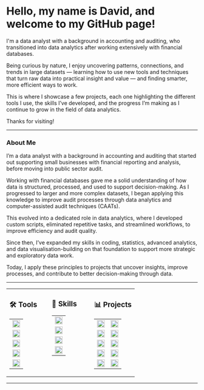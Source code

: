 # Hello, my name is David, and welcome to my GitHub page!

I'm a data analyst with a background in accounting and auditing, who transitioned into data analytics after working extensively with financial databases.

Being curious by nature, I enjoy uncovering patterns, connections, and trends in large datasets — learning how to use new tools and techniques that turn raw data into practical insight and value — and finding smarter, more efficient ways to work.

This is where I showcase a few projects, each one highlighting the different tools I use, the skills I’ve developed, and the progress I’m making as I continue to grow in the field of data analytics.

Thanks for visiting!

---

### About Me
I’m a data analyst with a background in accounting and auditing that started out supporting small businesses with financial reporting and analysis, before moving into public sector audit. 

Working with financial databases gave me a solid understanding of how data is structured, processed, and used to support decision-making. As I progressed to larger and more complex datasets, I began applying this knowledge to improve audit processes through data analytics and computer-assisted audit techniques (CAATs).

This evolved into a dedicated role in data analytics, where I developed custom scripts, eliminated repetitive tasks, and streamlined workflows, to improve efficiency and audit quality.

Since then, I’ve expanded my skills in coding, statistics, advanced analytics, and data visualisation-building on that foundation to support more strategic and exploratory data work.

Today, I apply these principles to projects that uncover insights, improve processes, and contribute to better decision-making through data.

---

<table width="100%">
 <tr>
  <td valign="top" width="33%">
   <h3>🛠️ Tools</h3>
   <table width="100%">
    <tr>
     <td><a href="#"><img height="20" src="https://img.shields.io/badge/Excel-%23217346?style=plastic&logo=microsoft-excel&logoColor=white" alt="Excel"></a></td>
    </tr>
    <tr>
     <td><a href="#"><img height="20" src="https://img.shields.io/badge/PostgreSQL-336791?style=plastic&logo=postgresql&logoColor=white" alt="PostgreSQL"></a></td>
    </tr>
    <tr>
     <td><a href="#"><img height="20" src="https://img.shields.io/badge/Python-3776AB?style=plastic&logo=python&logoColor=white" alt="Python"></a></td>
    </tr>
    <tr>
     <td><a href="#"><img height="20" src="https://img.shields.io/badge/Tableau-1C4481?style=plastic&logo=tableau&logoColor=white" alt="Tableau"></a></td>
    </tr>
    <tr>
     <td><a href="#"><img height="20" src="https://img.shields.io/badge/Power%20BI-F2C811?style=plastic&logo=power-bi&logoColor=black" alt="Power BI"></a></td>
    </tr>
   </table>
  </td>
  <td valign="top" width="33%">
   <h3>🧠 Skills</h3>
   <table width="100%">
    <tr>
     <td><a href="#"><img height="20" src="https://img.shields.io/badge/Data-Understanding-2E7D32?style=plastic&logo=data&logoColor=white" alt="Data Understanding"></a></td>
    </tr>
    <tr>
     <td><a href="#"><img height="20" src="https://img.shields.io/badge/Data-Preparation-1565C0?style=plastic&logo=data&logoColor=white" alt="Data Preparation"></a></td>
    </tr>
    <tr>
     <td><a href="#"><img height="20" src="https://img.shields.io/badge/Data-Analysis-4527A0?style=plastic&logo=data&logoColor=white" alt="Data Analysis"></a></td>
    </tr>
    <tr>
     <td><a href="#"><img height="20" src="https://img.shields.io/badge/Data-Communication-00796B?style=plastic&logo=data&logoColor=white" alt="Data Communication"></a></td>
    </tr>
   </table>
  </td>
  <td valign="top" width="34%">
   <h3>📊 Projects</h3>
  <table width="100%">
    <tr>
     <td>
      <a href="https://github.com/davidgriesel/01_video_game_market_analysis">
       <img height="20" src="https://img.shields.io/badge/01-Video_Game_Analysis-blue?style=plastic" alt="01 - Video Game Analysis">
      </a>
     </td>
     <td>
      <a href="#">
       <img height="20" src="https://img.shields.io/badge/Excel-%23217346?style=plastic&logo=microsoft-excel&logoColor=white" alt="Microsoft Excel">
      </a>
     </td>
    </tr>
    <tr>
     <td>
      <a href="https://github.com/davidgriesel/02_flu_risk_forecasting">
       <img height="20" src="https://img.shields.io/badge/02-Flu_Risk_Forecasting-green?style=plastic" alt="02 - Flu Risk Forecasting">
      </a>
     </td>
     <td>
      <a href="#">
       <img height="20" src="https://img.shields.io/badge/Tableau-1C4481?style=plastic&logo=tableau&logoColor=white" alt="Tableau">
      </a>
     </td>
    </tr>
    <tr>
     <td>
      <a href="https://github.com/davidgriesel/03_streaming_service_database_queries">
       <img height="20" src="https://img.shields.io/badge/03-Streaming_DB_Queries-yellow?style=plastic" alt="03 - Streaming Service Database Queries">
      </a>
     </td>
     <td>
      <a href="#">
       <img height="20" src="https://img.shields.io/badge/PostgreSQL-336791?style=plastic&logo=postgresql&logoColor=white" alt="PostgreSQL">
      </a>
     </td>
    </tr>
    <tr>
     <td>
      <a href="https://github.com/davidgriesel/04_customer_segmentation_behavioural_analysis">
       <img height="20" src="https://img.shields.io/badge/04-Customer_Segmentation-orange?style=plastic" alt="04 - Customer Segmentation and Behavioural Analysis">
      </a>
     </td>
     <td>
      <a href="#">
       <img height="20" src="https://img.shields.io/badge/Python-3776AB?style=plastic&logo=python&logoColor=white" alt="Python">
      </a>
     </td>
    </tr>
    <tr>
     <td>
      <a href="https://github.com/davidgriesel/06_coffee_quality_modelling">
       <img height="20" src="https://img.shields.io/badge/05-Coffee_Modelling-brown?style=plastic" alt="05 - Coffee Quality Modelling">
      </a>
     </td>
     <td>
      <a href="#">
       <img height="20" src="https://img.shields.io/badge/Python-3776AB?style=plastic&logo=python&logoColor=white" alt="Python">
      </a>
     </td>
    </tr>
   </table>
  </td>
 </tr>
</table>


---

<!--
### 🛠️ Tools
<table>
  <tr>
    <td><a href="#"><img height="20" src="https://img.shields.io/badge/Excel-%23217346?style=plastic&logo=microsoft-excel&logoColor=white" alt="Excel"></td>
    <td><a href="#"><img height="20" src="https://img.shields.io/badge/PostgreSQL-336791?style=plastic&logo=postgresql&logoColor=white" alt="PostgreSQL"></td>
    <td><a href="#"><img height="20" src="https://img.shields.io/badge/Python-3776AB?style=plastic&logo=python&logoColor=white" alt="Python"></td>
    <td><a href="#"><img height="20" src="https://img.shields.io/badge/Tableau-1C4481?style=plastic&logo=tableau&logoColor=white" alt="Tableau"></td>
<td><a href="#"><img height="20" src="https://img.shields.io/badge/Power%20BI-F2C811?style=plastic&logo=power-bi&logoColor=black" alt="Power BI"></td>
  </tr>
</table>

---

### 🧠 Skills
<table>
  <tr>
    <td><a href="#"><img height="20" src="https://img.shields.io/badge/Data-Understanding-2E7D32?style=plastic&logo=data&logoColor=white" alt="Data Understanding"></a></td>
    <td><a href="#"><img height="20" src="https://img.shields.io/badge/Data-Preparation-1565C0?style=plastic&logo=data&logoColor=white" alt="Data Preparation"></a></td>
    <td><a href="#"><img height="20" src="https://img.shields.io/badge/Data-Analysis-4527A0?style=plastic&logo=data&logoColor=white" alt="Data Analysis"></a></td>
    <td><a href="#"><img height="20" src="https://img.shields.io/badge/Data-Communication-00796B?style=plastic&logo=data&logoColor=white" alt="Data Communication"></a></td>
  </tr>
  <tr>
    <td><a href="#"><img height="20" src="https://img.shields.io/badge/Data%20Description-4CAF50?style=plastic&logo=data&logoColor=white" alt="Data Description"></a></td>
    <td><a href="#"><img height="20" src="https://img.shields.io/badge/Data%20Exploration-2196F3?style=plastic&logo=data&logoColor=white" alt="Data Exploration"></a></td>
    <td><a href="#"><img height="20" src="https://img.shields.io/badge/Exploratory%20Data%20Analysis-673AB7?style=plastic&logo=data&logoColor=white" alt="Exploratory Data Analysis"></a></td>
    <td><a href="#"><img height="20" src="https://img.shields.io/badge/Visualisation-26A69A?style=plastic&logo=data&logoColor=white" alt="Visualisation"></a></td>
  </tr>
  <tr>
    <td><a href="#"><img height="20" src="https://img.shields.io/badge/ERD%20Creation-4CAF50?style=plastic&logo=data&logoColor=white" alt="ERD Creation"></a></td>
    <td><a href="#"><img height="20" src="https://img.shields.io/badge/Data%20Wrangling-2196F3?style=plastic&logo=data&logoColor=white" alt="Data Wrangling"></a></td>
    <td><a href="#"><img height="20" src="https://img.shields.io/badge/Descriptive%20Statistics-673AB7?style=plastic&logo=data&logoColor=white" alt="Descriptive Statistics"></a></td>
    <td><a href="#"><img height="20" src="https://img.shields.io/badge/Presentation-26A69A?style=plastic&logo=data&logoColor=white" alt="Presentation"></a></td>
  </tr>
  <tr>
    <td><a href="#"><img height="20" src="https://img.shields.io/badge/Metadata%20Documentation-4CAF50?style=plastic&logo=data&logoColor=white" alt="Metadata Documentation"></a></td>
    <td><a href="#"><img height="20" src="https://img.shields.io/badge/Data%20Cleaning-2196F3?style=plastic&logo=data&logoColor=white" alt="Data Cleaning"></a></td>
    <td><a href="#"><img height="20" src="https://img.shields.io/badge/Segmentation-673AB7?style=plastic&logo=data&logoColor=white" alt="Segmentation"></a></td>
    <td><a href="#"><img height="20" src="https://img.shields.io/badge/Storytelling-26A69A?style=plastic&logo=data&logoColor=white" alt="Storytelling"></a></td>
  </tr>
  <tr>
    <td><a href="#"><img height="20" src="https://img.shields.io/badge/Data%20Profiling-4CAF50?style=plastic&logo=data&logoColor=white" alt="Data Profiling"></a></td>
    <td><a href="#"><img height="20" src="https://img.shields.io/badge/Quality%20Checks-2196F3?style=plastic&logo=data&logoColor=white" alt="Quality Checks"></a></td>
    <td><a href="#"><img height="20" src="https://img.shields.io/badge/Profiling-673AB7?style=plastic&logo=data&logoColor=white" alt="Profiling"></a></td>
    <td></td>
  </tr>
  <tr>
    <td><a href="#"><img height="20" src="https://img.shields.io/badge/Integrity%20Checks-4CAF50?style=plastic&logo=data&logoColor=white" alt="Integrity Checks"></a></td>
    <td><a href="#"><img height="20" src="https://img.shields.io/badge/Business%20Rule%20Validation-2196F3?style=plastic&logo=data&logoColor=white" alt="Business Rule Validation"></a></td>
    <td><a href="#"><img height="20" src="https://img.shields.io/badge/Trend%20Analysis-673AB7?style=plastic&logo=data&logoColor=white" alt="Trend Analysis"></a></td>
    <td></td>
  </tr>
  <tr>
    <td></td>
    <td><a href="#"><img height="20" src="https://img.shields.io/badge/Subsetting-2196F3?style=plastic&logo=data&logoColor=white" alt="Subsetting"></a></td>
    <td><a href="#"><img height="20" src="https://img.shields.io/badge/Statistical%20Analysis-673AB7?style=plastic&logo=data&logoColor=white" alt="Statistical Analysis"></a></td>
    <td></td>
  </tr>
  <tr>
    <td></td>
    <td><a href="#"><img height="20" src="https://img.shields.io/badge/Grouping-2196F3?style=plastic&logo=data&logoColor=white" alt="Grouping"></a></td>
    <td><a href="#"><img height="20" src="https://img.shields.io/badge/Hypothesis%20Testing-673AB7?style=plastic&logo=data&logoColor=white" alt="Hypothesis Testing"></a></td>
    <td></td>
  </tr>
  <tr>
    <td></td>
    <td><a href="#"><img height="20" src="https://img.shields.io/badge/Aggregation-2196F3?style=plastic&logo=data&logoColor=white" alt="Aggregation"></a></td>
    <td><a href="#"><img height="20" src="https://img.shields.io/badge/Forecasting-673AB7?style=plastic&logo=data&logoColor=white" alt="Forecasting"></a></td>
    <td></td>
  </tr>
  <tr>
    <td></td>
    <td><a href="#"><img height="20" src="https://img.shields.io/badge/Deriving%20New%20Variables-2196F3?style=plastic&logo=data&logoColor=white" alt="Deriving New Variables"></a></td>
    <td></td>
    <td></td>
  </tr>
  <tr>
    <td></td>
    <td><a href="#"><img height="20" src="https://img.shields.io/badge/Data%20Merging-2196F3?style=plastic&logo=data&logoColor=white" alt="Data Merging"></a></td>
    <td></td>
    <td></td>
  </tr>
  <tr>
    <td></td>
    <td><a href="#"><img height="20" src="https://img.shields.io/badge/Data%20Integration-2196F3?style=plastic&logo=data&logoColor=white" alt="Data Integration"></a></td>
    <td></td>
    <td></td>
  </tr>
  <tr>
    <td></td>
    <td><a href="#"><img height="20" src="https://img.shields.io/badge/Data%20Transformation-2196F3?style=plastic&logo=data&logoColor=white" alt="Data Transformation"></a></td>
    <td></td>
    <td></td>
  </tr>
</table>

---

### 📊 Projects 

<table>
  <tr>
    <td>
      <a href="https://github.com/davidgriesel/01_video_game_market_analysis">
        <img height="20" src="https://img.shields.io/badge/01-Video_Game_Analysis-blue?style=plastic" alt="01 - Video Game Analysis">
      </a>
    </td>
    <td>
      <a href="#">
        <img height="20" src="https://img.shields.io/badge/Excel-%23217346?style=plastic&logo=microsoft-excel&logoColor=white" alt="Microsoft Excel">
      </a>
    </td>
  </tr>
  <tr>
    <td>
      <a href="https://github.com/davidgriesel/02_flu_risk_forecasting">
        <img height="20" src="https://img.shields.io/badge/02-Flu_Risk_Forecasting-green?style=plastic" alt="02 - Flu Risk Forecasting">
      </a>
    </td>
    <td>
      <a href="#">
        <img height="20" src="https://img.shields.io/badge/Tableau-1C4481?style=plastic&logo=tableau&logoColor=white" alt="Tableau">
      </a>
    </td>
  </tr>
  <tr>
    <td>
      <a href="https://github.com/davidgriesel/03_streaming_service_database_queries">
        <img height="20" src="https://img.shields.io/badge/03-Streaming_DB_Queries-yellow?style=plastic" alt="03 - Streaming Service Database Queries">
      </a>
    </td>
    <td>
      <a href="#">
        <img height="20" src="https://img.shields.io/badge/PostgreSQL-336791?style=plastic&logo=postgresql&logoColor=white" alt="PostgreSQL">
      </a>
    </td>
  </tr>
  <tr>
    <td>
      <a href="https://github.com/davidgriesel/04_customer_segmentation_behavioural_analysis">
        <img height="20" src="https://img.shields.io/badge/04-Customer_Segmentation-orange?style=plastic" alt="04 - Customer Segmentation and Behavioural Analysis">
      </a>
    </td>
    <td>
      <a href="#">
        <img height="20" src="https://img.shields.io/badge/Python-3776AB?style=plastic&logo=python&logoColor=white" alt="Python">
      </a>
    </td>
  </tr>
  <tr>
    <td>
      <a href="https://github.com/davidgriesel/06_coffee_quality_modelling">
        <img height="20" src="https://img.shields.io/badge/05-Coffee_Modelling-brown?style=plastic" alt="05 - Coffee Quality Modelling">
      </a>
    </td>
    <td>
      <a href="#">
        <img height="20" src="https://img.shields.io/badge/Python-3776AB?style=plastic&logo=python&logoColor=white" alt="Python">
      </a>
    </td>
  </tr>
</table>

---

-->
